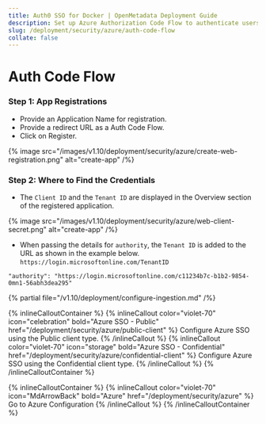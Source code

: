 ```yaml
---
title: Auth0 SSO for Docker | OpenMetadata Deployment Guide
description: Set up Azure Authorization Code Flow to authenticate users via backend services, using secure token exchange and standards-based login flow.
slug: /deployment/security/azure/auth-code-flow
collate: false
---
```


# Auth Code Flow


### Step 1: App Registrations

- Provide an Application Name for registration.
- Provide a redirect URL as a Auth Code Flow. 
- Click on Register.

{% image src="/images/v1.10/deployment/security/azure/create-web-registration.png" alt="create-app" /%}



### Step 2: Where to Find the Credentials

- The `Client ID` and the `Tenant ID` are displayed in the Overview section of the registered application.

{% image src="/images/v1.10/deployment/security/azure/web-client-secret.png" alt="create-app" /%}

- When passing the details for `authority`, the `Tenant ID` is added to the URL as shown in the example
  below. `https://login.microsoftonline.com/TenantID`

```commandline
"authority": "https://login.microsoftonline.com/c11234b7c-b1b2-9854-0mn1-56abh3dea295"
```

{% partial file="/v1.10/deployment/configure-ingestion.md" /%}


{% inlineCalloutContainer %}
  {% inlineCallout
    color="violet-70"
    icon="celebration"
    bold="Azure SSO - Public"
    href="/deployment/security/azure/public-client" %}
    Configure Azure SSO using the Public client type.
  {% /inlineCallout %}
  {% inlineCallout
    color="violet-70"
    icon="storage"
    bold="Azure SSO - Confidential"
    href="/deployment/security/azure/confidential-client" %}
    Configure Azure SSO using the Confidential client type.
  {% /inlineCallout %}
{% /inlineCalloutContainer %}


{% inlineCalloutContainer %}
  {% inlineCallout
    color="violet-70"
    icon="MdArrowBack"
    bold="Azure"
    href="/deployment/security/azure" %}
    Go to Azure Configuration
  {% /inlineCallout %}
{% /inlineCalloutContainer %}